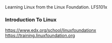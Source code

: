Learning Linux from the Linux Foundation.
LFS101x
### Introduction To Linux
https://www.edx.org/school/linuxfoundationx
https://training.linuxfoundation.org


